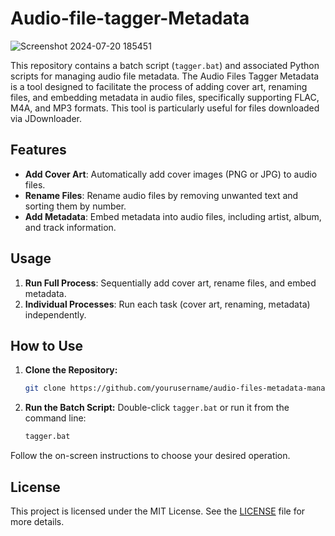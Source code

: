 # Audio-file-tagger-Metadata

![Screenshot 2024-07-20 185451](https://github.com/user-attachments/assets/30d0c089-f791-483b-a205-a0c56db80c09)

This repository contains a batch script (`tagger.bat`) and associated Python scripts for managing audio file metadata. The Audio Files Tagger Metadata is a tool designed to facilitate the process of adding cover art, renaming files, and embedding metadata in audio files, specifically supporting FLAC, M4A, and MP3 formats. This tool is particularly useful for files downloaded via JDownloader.

## Features

- **Add Cover Art**: Automatically add cover images (PNG or JPG) to audio files.
- **Rename Files**: Rename audio files by removing unwanted text and sorting them by number.
- **Add Metadata**: Embed metadata into audio files, including artist, album, and track information.

## Usage

1. **Run Full Process**: Sequentially add cover art, rename files, and embed metadata.
2. **Individual Processes**: Run each task (cover art, renaming, metadata) independently.

## How to Use

1. **Clone the Repository:**
   ```sh
   git clone https://github.com/yourusername/audio-files-metadata-manager.git
   ```
2. **Run the Batch Script:**
   Double-click `tagger.bat` or run it from the command line:
   ```sh
   tagger.bat
   ```

Follow the on-screen instructions to choose your desired operation.


## License

This project is licensed under the MIT License. See the [LICENSE](LICENSE) file for more details.
